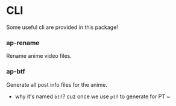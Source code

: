 # CLI

Some useful cli are provided in this package!

### ap-rename

Rename anime video files.

### ap-btf

Generate all post info files for the anime.

- why it's named `btf`? cuz once we use `ptf` to generate for PT ~
